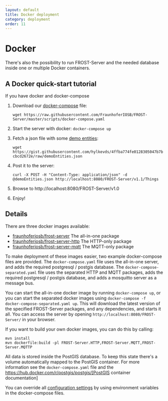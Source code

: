 ```yaml
---
layout: default
title: Docker deployment
category: deployment
order: 11
---
```


# Docker

There's also the possibility to run FROST-Server and the needed database inside one or multiple Docker containers.


## A Docker quick-start tutorial

If you have docker and docker-compose

1. Download our [docker-compose](https://raw.githubusercontent.com/FraunhoferIOSB/FROST-Server/master/scripts/docker-compose.yaml) file:

    ```wget https://raw.githubusercontent.com/FraunhoferIOSB/FROST-Server/master/scripts/docker-compose.yaml```

2. Start the server with docker: `docker-compose up`
3. Fetch a json file with some [demo entities](https://gist.githubusercontent.com/hylkevds/4ffba774fe0128305047b7bcbcd2672e/raw/demoEntities.json):

    ```wget https://gist.githubusercontent.com/hylkevds/4ffba774fe0128305047b7bcbcd2672e/raw/demoEntities.json```

4. Post it to the server:

    ```curl -X POST -H "Content-Type: application/json" -d @demoEntities.json http://localhost:8080/FROST-Server/v1.1/Things```

5. Browse to http://localhost:8080/FROST-Server/v1.0
6. Enjoy!


## Details

There are three docker images available:

* [fraunhoferiosb/frost-server](https://hub.docker.com/r/fraunhoferiosb/frost-server/) The all-in-one package
* [fraunhoferiosb/frost-server-http](https://hub.docker.com/r/fraunhoferiosb/frost-server-http/) The HTTP-only package
* [fraunhoferiosb/frost-server-mqtt](https://hub.docker.com/r/fraunhoferiosb/frost-server-mqtt/) The MQTT-only package

To make deployment of these images easier, two example docker-compose files are provided.
The `docker-compose.yaml` file uses the all-in-one server, and adds the required postgresql / postgis database.
The `docker-compose-separated.yaml` file uses the separated HTTP and MQTT packages,
adds the required postgresql / postgis database, and adds a mosquitto server as a message bus.

You can start the all-in-one docker image by running `docker-compose up`, or you can start the separated docker images using `docker-compose -f docker-compose-separated.yaml up`.
This will download the latest version of the specified FROST-Server packages, and any dependencies, and starts it all.
You can access the server by opening `http://localhost:8080/FROST-Server/` in your browser.

If you want to build your own docker images, you can do this by calling:

```
mvn install
mvn dockerfile:build -pl FROST-Server.HTTP,FROST-Server.MQTT,FROST-Server.MQTTP
```

All data is stored inside the PostGIS database. To keep this state there's a volume automatically mapped to the PostGIS container.
For more information see the `docker-compose.yaml` file and the https://hub.docker.com/r/postgis/postgis/[PostGIS container documentation]

You can override all [configuration settings](../settings/settings.html) by using environment variables in the docker-compose files.



